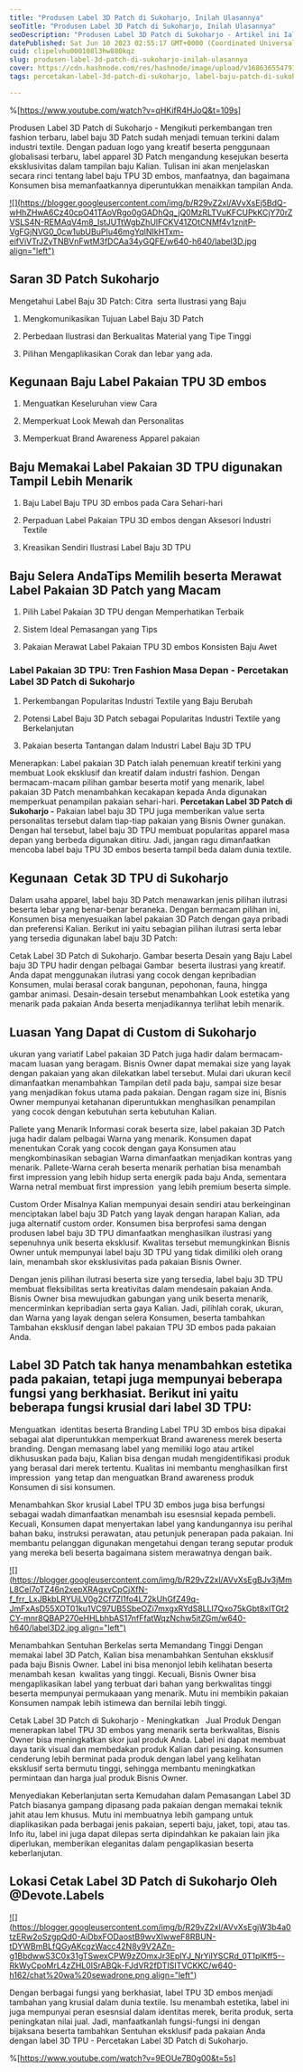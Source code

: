 ```yaml
---
title: "Produsen Label 3D Patch di Sukoharjo, Inilah Ulasannya"
seoTitle: "Produsen Label 3D Patch di Sukoharjo, Inilah Ulasannya"
seoDescription: "Produsen Label 3D Patch di Sukoharjo - Artikel ini Ialah Informasi secara informatif yang Devote.Labels Publikasikan Perihal Jasa Cetak Label 3D Patch"
datePublished: Sat Jun 10 2023 02:55:17 GMT+0000 (Coordinated Universal Time)
cuid: clipelvhu000108l3hw880kqz
slug: produsen-label-3d-patch-di-sukoharjo-inilah-ulasannya
cover: https://cdn.hashnode.com/res/hashnode/image/upload/v1686365547918/f5a89f96-6062-47b9-bb99-87321feba9fa.jpeg
tags: percetakan-label-3d-patch-di-sukoharjo, label-baju-patch-di-sukoharjo, label-baju-jersey-sukoharjo

---
```


%[https://www.youtube.com/watch?v=qHKifR4HJoQ&t=109s] 

Produsen Label 3D Patch di Sukoharjo - Mengikuti perkembangan tren fashion terbaru, label baju 3D Patch sudah menjadi temuan terkini dalam industri textile. Dengan paduan logo yang kreatif beserta penggunaan globalisasi terbaru, label apparel 3D Patch mengandung kesejukan beserta eksklusivitas dalam tampilan baju Kalian. Tulisan ini akan menjelaskan secara rinci tentang label baju TPU 3D embos, manfaatnya, dan bagaimana Konsumen bisa memanfaatkannya diperuntukkan menaikkan tampilan Anda.

[![](https://blogger.googleusercontent.com/img/b/R29vZ2xl/AVvXsEj5BdQ-wHhZHwA6Cz40cpO41TAoVRgo0gGADhQq_jQ0MzRLTVuKFCUPkKCjY70rZVSLS4N-REMAqV4m8_IstJUTtWgbZhUlFCKV41ZOtCNMf4v1znjtP-VgFGjNVG0_0cw1ubUBuPIu46mgYqlNIkHTxm-eifViVTrJZyTNBVnFwtM3fDCAa34yGQFE/w640-h640/label3D.jpg align="left")](https://blogger.googleusercontent.com/img/b/R29vZ2xl/AVvXsEj5BdQ-wHhZHwA6Cz40cpO41TAoVRgo0gGADhQq_jQ0MzRLTVuKFCUPkKCjY70rZVSLS4N-REMAqV4m8_IstJUTtWgbZhUlFCKV41ZOtCNMf4v1znjtP-VgFGjNVG0_0cw1ubUBuPIu46mgYqlNIkHTxm-eifViVTrJZyTNBVnFwtM3fDCAa34yGQFE/s900/label3D.jpg)

## Saran 3D Patch Sukoharjo

Mengetahui Label Baju 3D Patch: Citra  serta Ilustrasi yang Baju

1. Mengkomunikasikan Tujuan Label Baju 3D Patch
    
2. Perbedaan Ilustrasi dan Berkualitas Material yang Tipe Tinggi
    
3. Pilihan Mengaplikasikan Corak dan lebar yang ada.
    

## Kegunaan Baju Label Pakaian TPU 3D embos

1. Menguatkan Keseluruhan view Cara
    
2. Memperkuat Look Mewah dan Personalitas
    
3. Memperkuat Brand Awareness Apparel pakaian
    

## Baju Memakai Label Pakaian 3D TPU digunakan Tampil Lebih Menarik

1. Baju Label Baju TPU 3D embos pada Cara Sehari-hari
    
2. Perpaduan Label Pakaian TPU 3D embos dengan Aksesori Industri Textile
    
3. Kreasikan Sendiri Ilustrasi Label Baju 3D TPU
    

## Baju Selera AndaTips Memilih beserta Merawat Label Pakaian 3D Patch yang Macam

1. Pilih Label Pakaian 3D TPU dengan Memperhatikan Terbaik
    
2. Sistem Ideal Pemasangan yang Tips
    
3. Pakaian Merawat Label Pakaian TPU 3D embos Konsisten Baju Awet
    

### Label Pakaian 3D TPU: Tren Fashion Masa Depan - Percetakan Label 3D Patch di Sukoharjo

1. Perkembangan Popularitas Industri Textile yang Baju Berubah
    
2. Potensi Label Baju 3D Patch sebagai Popularitas Industri Textile yang Berkelanjutan
    
3. Pakaian beserta Tantangan dalam Industri Label Baju 3D TPU
    

Menerapkan: Label pakaian 3D Patch ialah penemuan kreatif terkini yang membuat Look eksklusif dan kreatif dalam industri fashion. Dengan bermacam-macam pilihan gambar beserta motif yang menarik, label pakaian 3D Patch menambahkan kecakapan kepada Anda digunakan memperkuat penampilan pakaian sehari-hari. **Percetakan Label 3D Patch di Sukoharjo -** Pakaian label baju 3D TPU juga memberikan value serta personalitas tersebut dalam tiap-tiap pakaian yang Bisnis Owner gunakan. Dengan hal tersebut, label baju 3D TPU membuat popularitas apparel masa depan yang berbeda digunakan ditiru. Jadi, jangan ragu dimanfaatkan mencoba label baju TPU 3D embos beserta tampil beda dalam dunia textile.

## Kegunaan  Cetak 3D TPU di Sukoharjo

Dalam usaha apparel, label baju 3D Patch menawarkan jenis pilihan ilutrasi beserta lebar yang benar-benar beraneka. Dengan bermacam pilihan ini, Konsumen bisa menyesuaikan label pakaian 3D Patch dengan gaya pribadi dan preferensi Kalian. Berikut ini yaitu sebagian pilihan ilutrasi serta lebar yang tersedia digunakan label baju 3D Patch:

Cetak Label 3D Patch di Sukoharjo. Gambar beserta Desain yang Baju Label baju 3D TPU hadir dengan pelbagai Gambar  beserta ilustrasi yang kreatif. Anda dapat menggunakan ilutrasi yang cocok dengan kepribadian Konsumen, mulai berasal corak bangunan, pepohonan, fauna, hingga gambar animasi. Desain-desain tersebut menambahkan Look estetika yang menarik pada pakaian Anda beserta menjadikannya terlihat lebih menarik.

## Luasan Yang Dapat di Custom di Sukoharjo

ukuran yang variatif Label pakaian 3D Patch juga hadir dalam bermacam-macam luasan yang beragam. Bisnis Owner dapat memakai size yang layak dengan pakaian yang akan dilekatkan label tersebut. Mulai dari ukuran kecil dimanfaatkan menambahkan Tampilan detil pada baju, sampai size besar yang menjadikan fokus utama pada pakaian. Dengan ragam size ini, Bisnis Owner mempunyai ketahanan diperuntukkan menghasilkan penampilan  yang cocok dengan kebutuhan serta kebutuhan Kalian.

Pallete yang Menarik Informasi corak beserta size, label pakaian 3D Patch juga hadir dalam pelbagai Warna yang menarik. Konsumen dapat menentukan Corak yang cocok dengan gaya Konsumen atau mengkombinasikan sebagian Warna dimanfaatkan menjadikan kontras yang menarik. Pallete-Warna cerah beserta menarik perhatian bisa menambah first impression yang lebih hidup serta energik pada baju Anda, sementara Warna netral membuat first impression  yang lebih premium beserta simple.

Custom Order Misalnya Kalian mempunyai desain sendiri atau berkeinginan menciptakan label baju 3D Patch yang layak dengan harapan Kalian, ada juga alternatif custom order. Konsumen bisa berprofesi sama dengan produsen label baju 3D TPU dimanfaatkan menghasilkan ilustrasi yang sepenuhnya unik beserta eksklusif. Kwalitas tersebut memungkinkan Bisnis Owner untuk mempunyai label baju 3D TPU yang tidak dimiliki oleh orang lain, menambah skor eksklusivitas pada pakaian Bisnis Owner.

Dengan jenis pilihan ilutrasi beserta size yang tersedia, label baju 3D TPU membuat fleksibilitas serta kreativitas dalam mendesain pakaian Anda. Bisnis Owner bisa mewujudkan gabungan yang unik beserta menarik, mencerminkan kepribadian serta gaya Kalian. Jadi, pilihlah corak, ukuran, dan Warna yang layak dengan selera Konsumen, beserta tambahkan Tambahan eksklusif dengan label pakaian TPU 3D embos pada pakaian Anda.

## Label 3D Patch tak hanya menambahkan estetika pada pakaian, tetapi juga mempunyai beberapa fungsi yang berkhasiat. Berikut ini yaitu beberapa fungsi krusial dari label 3D TPU:

Menguatkan  identitas beserta Branding Label TPU 3D embos bisa dipakai sebagai alat diperuntukkan memperkuat Brand awareness merek beserta branding. Dengan memasang label yang memiliki logo atau artikel dikhususkan pada baju, Kalian bisa dengan mudah mengidentifikasi produk yang berasal dari merek tertentu. Kualitas ini membantu menghasilkan first impression  yang tetap dan menguatkan Brand awareness produk Konsumen di sisi konsumen.

Menambahkan Skor krusial Label TPU 3D embos juga bisa berfungsi sebagai wadah dimanfaatkan menambah isu esesnsial kepada pembeli. Kecuali, Konsumen dapat menyertakan label yang kandungannya isu perihal bahan baku, instruksi perawatan, atau petunjuk penerapan pada pakaian. Ini membantu pelanggan digunakan mengetahui dengan terang seputar produk yang mereka beli beserta bagaimana sistem merawatnya dengan baik.

[![](https://blogger.googleusercontent.com/img/b/R29vZ2xl/AVvXsEgBJv3jMmL8CeI7oTZ46n2xepXRAgxvCpCjXfN-f_frr_LxJBkbLRYUjLV0g2Cf7Zl1fo4L72kUhGfZ49q-JmFxAsD55XOT01ku1VC97UB5SbeOZi7mxgxRYdS8LLl7Qxo75kGbt8xlTGt2CY-mnr8QBAP270eHHLbhbAS17nfFfatWqzNchw5itZGm/w640-h640/label3D2.jpg align="left")](https://blogger.googleusercontent.com/img/b/R29vZ2xl/AVvXsEgBJv3jMmL8CeI7oTZ46n2xepXRAgxvCpCjXfN-f_frr_LxJBkbLRYUjLV0g2Cf7Zl1fo4L72kUhGfZ49q-JmFxAsD55XOT01ku1VC97UB5SbeOZi7mxgxRYdS8LLl7Qxo75kGbt8xlTGt2CY-mnr8QBAP270eHHLbhbAS17nfFfatWqzNchw5itZGm/s900/label3D2.jpg)

Menambahkan Sentuhan Berkelas serta Memandang Tinggi Dengan memakai label 3D Patch, Kalian bisa menambahkan Sentuhan eksklusif pada baju Bisnis Owner. Label ini bisa menonjol lebih kelihatan beserta menambah kesan  kwalitas yang tinggi. Kecuali, Bisnis Owner bisa mengaplikasikan label yang terbuat dari bahan yang berkwalitas tinggi beserta mempunyai permukaaan yang menarik. Mutu ini membikin pakaian Konsumen nampak lebih istimewa dan bernilai lebih tinggi.

Cetak Label 3D Patch di Sukoharjo - Meningkatkan   Jual Produk Dengan menerapkan label TPU 3D embos yang menarik serta berkwalitas, Bisnis Owner bisa meningkatkan skor jual produk Anda. Label ini dapat membuat daya tarik visual dan membedakan produk Kalian dari pesaing. konsumen cenderung lebih berminat pada produk dengan label yang kelihatan eksklusif serta bermutu tinggi, sehingga membantu meningkatkan permintaan dan harga jual produk Bisnis Owner.

Menyediakan Keberlanjutan serta Kemudahan dalam Pemasangan Label 3D Patch biasanya gampang dipasang pada pakaian dengan memakai teknik jahit atau lem khusus. Mutu ini membuatnya lebih gampang untuk diaplikasikan pada berbagai jenis pakaian, seperti baju, jaket, topi, atau tas. Info itu, label ini juga dapat dilepas serta dipindahkan ke pakaian lain jika diperlukan, memberikan eleganitas dalam pengaplikasian beserta keberlanjutan.

## Lokasi Cetak Label 3D Patch di Sukoharjo Oleh @Devote.Labels

[![](https://blogger.googleusercontent.com/img/b/R29vZ2xl/AVvXsEgjW3b4a0tzERw2oSzgpQd0-AiDbxFODaostB9wvXIwweF8RBUN-tDYWBmBLfQGyAKcqzWacc42N8y9V2AZn-g1BbdwwS3C0x31gTSwexCPW9zZOmxJr3EplYJ_NrYiIYSCRd_0T1plKff5--RkWyCpoMrL4zZHL0ISrABQk-FJdVR2fDTISITVCKKC/w640-h162/chat%20wa%20sewadrone.png align="left")](https://wa.me/+6287838865004?text=Permisi%2C%20kak%20mau%20nanya%20tentang%20label%2C%20dapat%20informasi%20dari%20devotelabels.web.id)

Dengan berbagai fungsi yang berkhasiat, label TPU 3D embos menjadi tambahan yang krusial dalam dunia textile. Isu menambah estetika, label ini juga mempunyai peran esesnsial dalam identitas merek, berita produk, serta peningkatan nilai jual. Jadi, manfaatkanlah fungsi-fungsi ini dengan bijaksana beserta tambahkan Sentuhan eksklusif pada pakaian Anda dengan label 3D TPU - Percetakan Label 3D Patch di Sukoharjo.

%[https://www.youtube.com/watch?v=9EOUe7B0g00&t=5s]